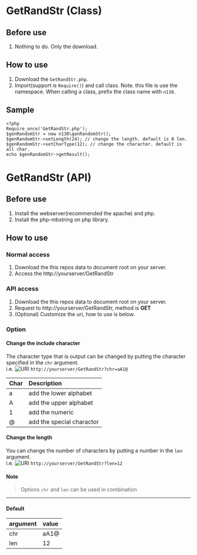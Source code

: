 # GetRandStr (Class)
## Before use
1. Nothing to do. Only the download.

## How to use
1. Download the `GetRandStr.php`.
1. Import(support is `Require()`) and call class.
   Note. this file is use the namespace.
         When calling a class, prefix the class name with `n138`.

## Sample
```php:_bin_sample.php
<?php
Require_once('GetRandStr.php');
$genRandomStr = new n138\genRandomStr();
$genRandomStr->setLength(24); // change the length. default is 8 len.
$genRandomStr->setCharType(12); // change the character. default is all char.
echo $genRandomStr->getResult();
```


# GetRandStr (API)

## Before use
1. Install the webserver(recommended the apache) and php.
1. Install the php-mbstring on php library.

## How to use
### Normal access
1. Download the this repos data to document root on your server.
1. Access the http://yourserver/GetRandStr

### API access
1. Download the this repos data to document root on your server.
1. Request to http://yourserver/GetRandStr, method is **GET**
1. (Optional) Customize the uri, how to use is below.

### Option
#### Change the include character
The character type that is output can be changed by putting the character specified in the `chr` argument.  
i.e. ![URI](http://img.shields.io/badge/Method-GET-yellow.svg?style=flat) `http://yourserver/GetRandStr?chr=aA1@`  

| Char | Description |
|:---- |:----------- |
| a | add the lower alphabet |
| A | add the upper alphabet |
| 1 | add the numeric |
| @ | add the special charactor |

#### Change the length
You can change the number of characters by putting a number in the `len` argument.  
i.e. ![URI](http://img.shields.io/badge/Method-GET-yellow.svg?style=flat) `http://yourserver/GetRandStr?len=12`  

#### Note
> Options `chr` and `len` can be used in combination

---
#### Default
| argument | value |
|:---- |:----------- |
| chr | aA1@ |
| len | 12 |
